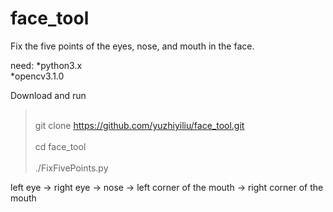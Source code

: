 # face_tool
Fix the five points of the eyes, nose, and mouth in the face.

need:
*python3.x<br>
*opencv3.1.0<br>

Download and run
><br>git clone https://github.com/yuzhiyiliu/face_tool.git</br>
><br>cd face_tool</br>
><br>./FixFivePoints.py</br>

left eye -> right eye -> nose -> left corner of the mouth -> right corner of the mouth
